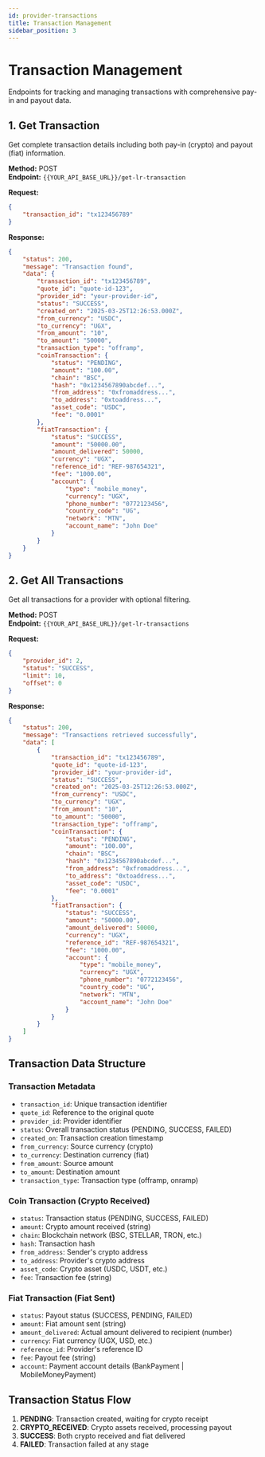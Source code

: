 ```yaml
---
id: provider-transactions
title: Transaction Management
sidebar_position: 3
---
```


# Transaction Management

Endpoints for tracking and managing transactions with comprehensive pay-in and payout data.

## 1. Get Transaction

Get complete transaction details including both pay-in (crypto) and payout (fiat) information.

**Method:** POST  
**Endpoint:** `{{YOUR_API_BASE_URL}}/get-lr-transaction`

**Request:**
```json
{
    "transaction_id": "tx123456789"
}
```

**Response:**
```json
{
    "status": 200,
    "message": "Transaction found",
    "data": {
        "transaction_id": "tx123456789",
        "quote_id": "quote-id-123",
        "provider_id": "your-provider-id",
        "status": "SUCCESS",
        "created_on": "2025-03-25T12:26:53.000Z",
        "from_currency": "USDC",
        "to_currency": "UGX",
        "from_amount": "10",
        "to_amount": "50000",
        "transaction_type": "offramp",
        "coinTransaction": {
            "status": "PENDING",
            "amount": "100.00",
            "chain": "BSC",
            "hash": "0x1234567890abcdef...",
            "from_address": "0xfromaddress...",
            "to_address": "0xtoaddress...",
            "asset_code": "USDC",
            "fee": "0.0001"
        },
        "fiatTransaction": {
            "status": "SUCCESS",
            "amount": "50000.00",
            "amount_delivered": 50000,
            "currency": "UGX",
            "reference_id": "REF-987654321",
            "fee": "1000.00",
            "account": {
                "type": "mobile_money",
                "currency": "UGX",
                "phone_number": "0772123456",
                "country_code": "UG",
                "network": "MTN",
                "account_name": "John Doe"
            }
        }
    }
}
```

## 2. Get All Transactions

Get all transactions for a provider with optional filtering.

**Method:** POST  
**Endpoint:** `{{YOUR_API_BASE_URL}}/get-lr-transactions`

**Request:**
```json
{
    "provider_id": 2,
    "status": "SUCCESS",
    "limit": 10,
    "offset": 0
}
```

**Response:**
```json
{
    "status": 200,
    "message": "Transactions retrieved successfully",
    "data": [
        {
            "transaction_id": "tx123456789",
            "quote_id": "quote-id-123",
            "provider_id": "your-provider-id",
            "status": "SUCCESS",
            "created_on": "2025-03-25T12:26:53.000Z",
            "from_currency": "USDC",
            "to_currency": "UGX",
            "from_amount": "10",
            "to_amount": "50000",
            "transaction_type": "offramp",
            "coinTransaction": {
                "status": "PENDING",
                "amount": "100.00",
                "chain": "BSC",
                "hash": "0x1234567890abcdef...",
                "from_address": "0xfromaddress...",
                "to_address": "0xtoaddress...",
                "asset_code": "USDC",
                "fee": "0.0001"
            },
            "fiatTransaction": {
                "status": "SUCCESS",
                "amount": "50000.00",
                "amount_delivered": 50000,
                "currency": "UGX",
                "reference_id": "REF-987654321",
                "fee": "1000.00",
                "account": {
                    "type": "mobile_money",
                    "currency": "UGX",
                    "phone_number": "0772123456",
                    "country_code": "UG",
                    "network": "MTN",
                    "account_name": "John Doe"
                }
            }
        }
    ]
}
```

## Transaction Data Structure

### Transaction Metadata
- `transaction_id`: Unique transaction identifier
- `quote_id`: Reference to the original quote
- `provider_id`: Provider identifier
- `status`: Overall transaction status (PENDING, SUCCESS, FAILED)
- `created_on`: Transaction creation timestamp
- `from_currency`: Source currency (crypto)
- `to_currency`: Destination currency (fiat)
- `from_amount`: Source amount
- `to_amount`: Destination amount
- `transaction_type`: Transaction type (offramp, onramp)

### Coin Transaction (Crypto Received)
- `status`: Transaction status (PENDING, SUCCESS, FAILED)
- `amount`: Crypto amount received (string)
- `chain`: Blockchain network (BSC, STELLAR, TRON, etc.)
- `hash`: Transaction hash
- `from_address`: Sender's crypto address
- `to_address`: Provider's crypto address
- `asset_code`: Crypto asset (USDC, USDT, etc.)
- `fee`: Transaction fee (string)

### Fiat Transaction (Fiat Sent)
- `status`: Payout status (SUCCESS, PENDING, FAILED)
- `amount`: Fiat amount sent (string)
- `amount_delivered`: Actual amount delivered to recipient (number)
- `currency`: Fiat currency (UGX, USD, etc.)
- `reference_id`: Provider's reference ID
- `fee`: Payout fee (string)
- `account`: Payment account details (BankPayment | MobileMoneyPayment)

## Transaction Status Flow

1. **PENDING**: Transaction created, waiting for crypto receipt
2. **CRYPTO_RECEIVED**: Crypto assets received, processing payout
3. **SUCCESS**: Both crypto received and fiat delivered
4. **FAILED**: Transaction failed at any stage 